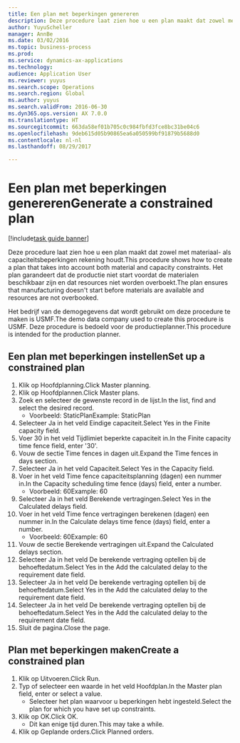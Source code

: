 ```yaml
--- 
title: Een plan met beperkingen genereren
description: Deze procedure laat zien hoe u een plan maakt dat zowel met materiaal- als capaciteitsbeperkingen rekening houdt.
author: YuyuScheller
manager: AnnBe
ms.date: 03/02/2016
ms.topic: business-process
ms.prod: 
ms.service: dynamics-ax-applications
ms.technology: 
audience: Application User
ms.reviewer: yuyus
ms.search.scope: Operations
ms.search.region: Global
ms.author: yuyus
ms.search.validFrom: 2016-06-30
ms.dyn365.ops.version: AX 7.0.0
ms.translationtype: HT
ms.sourcegitcommit: 663da58ef01b705c0c984fbfd3fce8bc31be04c6
ms.openlocfilehash: 9deb615d05b90865ea6a050599bf91879b5688d0
ms.contentlocale: nl-nl
ms.lasthandoff: 08/29/2017

---
```

# <a name="generate-a-constrained-plan"></a><span data-ttu-id="591a5-103">Een plan met beperkingen genereren</span><span class="sxs-lookup"><span data-stu-id="591a5-103">Generate a constrained plan</span></span>

[!include[task guide banner](../../includes/task-guide-banner.md)]

<span data-ttu-id="591a5-104">Deze procedure laat zien hoe u een plan maakt dat zowel met materiaal- als capaciteitsbeperkingen rekening houdt.</span><span class="sxs-lookup"><span data-stu-id="591a5-104">This procedure shows how to create a plan that takes into account both material and capacity constraints.</span></span> <span data-ttu-id="591a5-105">Het plan garandeert dat de productie niet start voordat de materialen beschikbaar zijn en dat resources niet worden overboekt.</span><span class="sxs-lookup"><span data-stu-id="591a5-105">The plan ensures that manufacturing doesn't start before materials are available and resources are not overbooked.</span></span> 

<span data-ttu-id="591a5-106">Het bedrijf van de demogegevens dat wordt gebruikt om deze procedure te maken is USMF.</span><span class="sxs-lookup"><span data-stu-id="591a5-106">The demo data company used to create this procedure is USMF.</span></span> <span data-ttu-id="591a5-107">Deze procedure is bedoeld voor de productieplanner.</span><span class="sxs-lookup"><span data-stu-id="591a5-107">This procedure is intended for the production planner.</span></span>


## <a name="set-up-a-constrained-plan"></a><span data-ttu-id="591a5-108">Een plan met beperkingen instellen</span><span class="sxs-lookup"><span data-stu-id="591a5-108">Set up a constrained plan</span></span>
1. <span data-ttu-id="591a5-109">Klik op Hoofdplanning.</span><span class="sxs-lookup"><span data-stu-id="591a5-109">Click Master planning.</span></span>
2. <span data-ttu-id="591a5-110">Klik op Hoofdplannen.</span><span class="sxs-lookup"><span data-stu-id="591a5-110">Click Master plans.</span></span>
3. <span data-ttu-id="591a5-111">Zoek en selecteer de gewenste record in de lijst.</span><span class="sxs-lookup"><span data-stu-id="591a5-111">In the list, find and select the desired record.</span></span>
    * <span data-ttu-id="591a5-112">Voorbeeld: StaticPlan</span><span class="sxs-lookup"><span data-stu-id="591a5-112">Example: StaticPlan</span></span>  
4. <span data-ttu-id="591a5-113">Selecteer Ja in het veld Eindige capaciteit.</span><span class="sxs-lookup"><span data-stu-id="591a5-113">Select Yes in the Finite capacity field.</span></span>
5. <span data-ttu-id="591a5-114">Voer 30 in het veld Tijdlimiet beperkte capaciteit in.</span><span class="sxs-lookup"><span data-stu-id="591a5-114">In the Finite capacity time fence field, enter '30'.</span></span>
6. <span data-ttu-id="591a5-115">Vouw de sectie Time fences in dagen uit.</span><span class="sxs-lookup"><span data-stu-id="591a5-115">Expand the Time fences in days section.</span></span>
7. <span data-ttu-id="591a5-116">Selecteer Ja in het veld Capaciteit.</span><span class="sxs-lookup"><span data-stu-id="591a5-116">Select Yes in the Capacity field.</span></span>
8. <span data-ttu-id="591a5-117">Voer in het veld Time fence capaciteitsplanning (dagen) een nummer in.</span><span class="sxs-lookup"><span data-stu-id="591a5-117">In the Capacity scheduling time fence (days) field, enter a number.</span></span>
    * <span data-ttu-id="591a5-118">Voorbeeld: 60</span><span class="sxs-lookup"><span data-stu-id="591a5-118">Example: 60</span></span>  
9. <span data-ttu-id="591a5-119">Selecteer Ja in het veld Berekende vertragingen.</span><span class="sxs-lookup"><span data-stu-id="591a5-119">Select Yes in the Calculated delays field.</span></span>
10. <span data-ttu-id="591a5-120">Voer in het veld Time fence vertragingen berekenen (dagen) een nummer in.</span><span class="sxs-lookup"><span data-stu-id="591a5-120">In the Calculate delays time fence (days) field, enter a number.</span></span>
    * <span data-ttu-id="591a5-121">Voorbeeld: 60</span><span class="sxs-lookup"><span data-stu-id="591a5-121">Example: 60</span></span>  
11. <span data-ttu-id="591a5-122">Vouw de sectie Berekende vertragingen uit.</span><span class="sxs-lookup"><span data-stu-id="591a5-122">Expand the Calculated delays section.</span></span>
12. <span data-ttu-id="591a5-123">Selecteer Ja in het veld De berekende vertraging optellen bij de behoeftedatum.</span><span class="sxs-lookup"><span data-stu-id="591a5-123">Select Yes in the Add the calculated delay to the requirement date field.</span></span>
13. <span data-ttu-id="591a5-124">Selecteer Ja in het veld De berekende vertraging optellen bij de behoeftedatum.</span><span class="sxs-lookup"><span data-stu-id="591a5-124">Select Yes in the Add the calculated delay to the requirement date field.</span></span>
14. <span data-ttu-id="591a5-125">Selecteer Ja in het veld De berekende vertraging optellen bij de behoeftedatum.</span><span class="sxs-lookup"><span data-stu-id="591a5-125">Select Yes in the Add the calculated delay to the requirement date field.</span></span>
15. <span data-ttu-id="591a5-126">Sluit de pagina.</span><span class="sxs-lookup"><span data-stu-id="591a5-126">Close the page.</span></span>

## <a name="create-a-constrained-plan"></a><span data-ttu-id="591a5-127">Plan met beperkingen maken</span><span class="sxs-lookup"><span data-stu-id="591a5-127">Create a constrained plan</span></span>
1. <span data-ttu-id="591a5-128">Klik op Uitvoeren.</span><span class="sxs-lookup"><span data-stu-id="591a5-128">Click Run.</span></span>
2. <span data-ttu-id="591a5-129">Typ of selecteer een waarde in het veld Hoofdplan.</span><span class="sxs-lookup"><span data-stu-id="591a5-129">In the Master plan field, enter or select a value.</span></span>
    * <span data-ttu-id="591a5-130">Selecteer het plan waarvoor u beperkingen hebt ingesteld.</span><span class="sxs-lookup"><span data-stu-id="591a5-130">Select the plan for which you have set up constraints.</span></span>  
3. <span data-ttu-id="591a5-131">Klik op OK.</span><span class="sxs-lookup"><span data-stu-id="591a5-131">Click OK.</span></span>
    * <span data-ttu-id="591a5-132">Dit kan enige tijd duren.</span><span class="sxs-lookup"><span data-stu-id="591a5-132">This may take a while.</span></span>  
4. <span data-ttu-id="591a5-133">Klik op Geplande orders.</span><span class="sxs-lookup"><span data-stu-id="591a5-133">Click Planned orders.</span></span>


